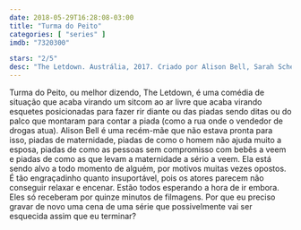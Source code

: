 ```yaml
---
date: 2018-05-29T16:28:08-03:00
title: "Turma do Peito"
categories: [ "series" ]
imdb: "7320300"

stars: "2/5"
desc: "The Letdown. Austrália, 2017. Criado por Alison Bell, Sarah Scheller. Com Alison Bell, Duncan Fellows, Leon Ford."
---
```

Turma do Peito, ou melhor dizendo, The Letdown, é uma comédia de situação que acaba virando um sitcom ao ar livre que acaba virando esquetes posicionadas para fazer rir diante ou das piadas sendo ditas ou do palco que montaram para contar a piada (como a rua onde o vendedor de drogas atua). Alison Bell é uma recém-mãe que não estava pronta para isso, piadas de maternidade, piadas de como o homem não ajuda muito a esposa, piadas de como as pessoas sem compromisso com bebês a veem e piadas de como as que levam a maternidade a sério a veem. Ela está sendo alvo a todo momento de alguém, por motivos muitas vezes opostos. É tão engraçadinho quanto insuportável, pois os atores parecem não conseguir relaxar e encenar. Estão todos esperando a hora de ir embora. Eles só receberam por quinze minutos de filmagens. Por que eu preciso gravar de novo uma cena de uma série que possivelmente vai ser esquecida assim que eu terminar?
